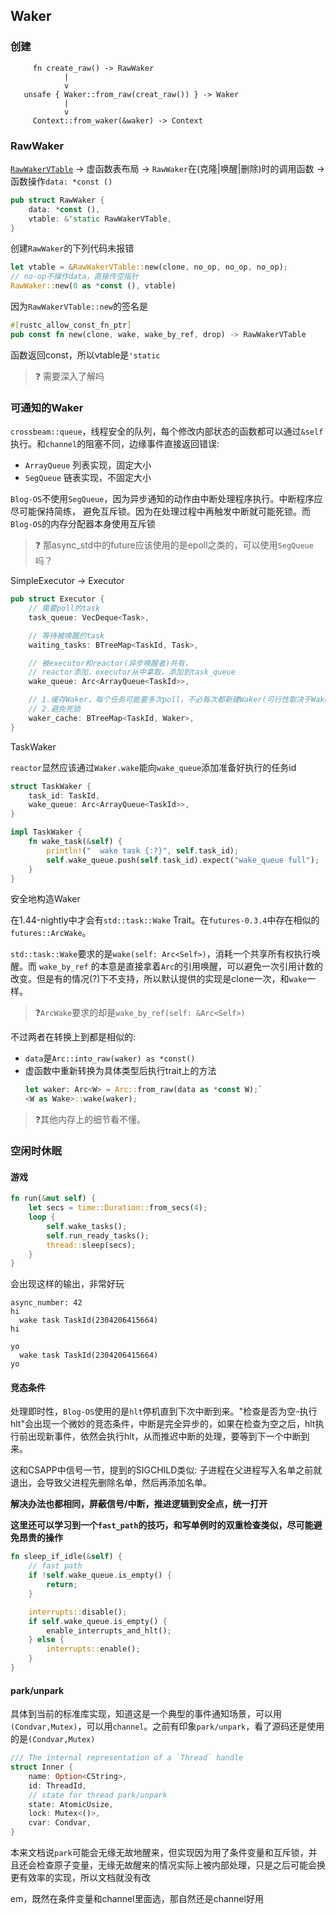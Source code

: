 ## Waker

### 创建
```
     fn create_raw() -> RawWaker
            |
            v
   unsafe { Waker::from_raw(creat_raw()) } -> Waker
            |
            v
     Context::from_waker(&waker) -> Context
```

### RawWaker

[`RawWakerVTable`](https://doc.rust-lang.org/std/task/struct.RawWakerVTable.html#methods) -> 虚函数表布局 -> `RawWaker`在(克隆|唤醒|删除)时的调用函数 -> 函数操作`data: *const ()`

```rust
pub struct RawWaker {
    data: *const (),
    vtable: &'static RawWakerVTable,
}
```


创建`RawWaker`的下列代码未报错
```rust
let vtable = &RawWakerVTable::new(clone, no_op, no_op, no_op);
// no-op不操作data，直接传空指针
RawWaker::new(0 as *const (), vtable)
```
因为`RawWakerVTable::new`的签名是
```rust
#[rustc_allow_const_fn_ptr]
pub const fn new(clone, wake, wake_by_ref, drop) -> RawWakerVTable
```
函数返回const，所以vtable是`'static`

> ❓ 需要深入了解吗

### 可通知的Waker


`crossbeam::queue`，线程安全的队列，每个修改内部状态的函数都可以通过`&self`执行。和`channel`的阻塞不同，边缘事件直接返回错误:

- `ArrayQueue` 列表实现，固定大小
- `SegQueue` 链表实现，不固定大小

`Blog-OS`不使用`SegQueue`，因为异步通知的动作由中断处理程序执行。中断程序应尽可能保持简练，
避免互斥锁。因为在处理过程中再触发中断就可能死锁。而`Blog-OS`的内存分配器本身使用互斥锁

> ❓ 那async_std中的future应该使用的是epoll之类的，可以使用`SegQueue`吗？

SimpleExecutor -> Executor

```rust
pub struct Executor {
    // 需要poll的task
    task_queue: VecDeque<Task>,

    // 等待被唤醒的task
    waiting_tasks: BTreeMap<TaskId, Task>,

    // 被executor和reactor(异步唤醒者)共有，
    // reactor添加，executor从中拿取，添加到task_queue
    wake_queue: Arc<ArrayQueue<TaskId>>,

    // 1.缓存Waker，每个任务可能要多次poll，不必每次都新建Waker(可行性取决于Waker的实现)
    // 2.避免死锁
    waker_cache: BTreeMap<TaskId, Waker>,
}
```

TaskWaker

`reactor`显然应该通过`Waker.wake`能向`wake_queue`添加准备好执行的任务id

```rust
struct TaskWaker {
    task_id: TaskId,
    wake_queue: Arc<ArrayQueue<TaskId>>,
}

impl TaskWaker {
    fn wake_task(&self) {
        println!("  wake task {:?}", self.task_id);
        self.wake_queue.push(self.task_id).expect("wake_queue full");
    }
}
```

安全地构造Waker

在1.44-nightly中才会有`std::task::Wake` Trait。在`futures-0.3.4`中存在相似的`futures::ArcWake`。

`std::task::Wake`要求的是`wake(self: Arc<Self>)`，消耗一个共享所有权执行唤醒。而
`wake_by_ref` 的本意是直接拿着`Arc`的引用唤醒，可以避免一次引用计数的改变。但是有的情况(?)下不支持，所以默认提供的实现是clone一次，和`wake`一样。

>❓`ArcWake`要求的却是`wake_by_ref(self: &Arc<Self>)`

不过两者在转换上到都是相似的:

- `data`是`Arc::into_raw(waker) as *const()`
- 虚函数中重新转换为具体类型后执行trait上的方法
    ```rust
    let waker: Arc<W> = Arc::from_raw(data as *const W);`
    <W as Wake>::wake(waker);
    ```
> ❓其他内存上的细节看不懂。


### 空闲时休眠

#### 游戏
```rust
fn run(&mut self) {
    let secs = time::Duration::from_secs(4);
    loop {
        self.wake_tasks();
        self.run_ready_tasks();
        thread::sleep(secs);
    }
}
```
会出现这样的输出，非常好玩
```shell
async_number: 42
hi
  wake task TaskId(2304206415664)
hi

yo
  wake task TaskId(2304206415664)
yo
```

#### 竞态条件
处理即时性，`Blog-OS`使用的是`hlt`停机直到下次中断到来。"检查是否为空-执行hlt"会出现一个微妙的竞态条件，中断是完全异步的，如果在检查为空之后，hlt执行前出现新事件，依然会执行hlt，从而推迟中断的处理，要等到下一个中断到来。

这和CSAPP中信号一节，提到的SIGCHILD类似: 子进程在父进程写入名单之前就退出，会导致父进程先删除名单，然后再添加名单。

**解决办法也都相同，屏蔽信号/中断，推进逻辑到安全点，统一打开**

**这里还可以学习到一个`fast_path`的技巧，和写单例时的双重检查类似，尽可能避免昂贵的操作**
```rust
fn sleep_if_idle(&self) {
    // fast path
    if !self.wake_queue.is_empty() {
        return;
    }

    interrupts::disable();
    if self.wake_queue.is_empty() {
        enable_interrupts_and_hlt();
    } else {
        interrupts::enable();
    }
}
```

#### park/unpark
具体到当前的标准库实现，知道这是一个典型的事件通知场景，可以用`(Condvar,Mutex)`，可以用`channel`。之前有印象`park/unpark`，看了源码还是使用的是`(Condvar,Mutex)`

```rust
/// The internal representation of a `Thread` handle
struct Inner {
    name: Option<CString>,
    id: ThreadId,
    // state for thread park/unpark
    state: AtomicUsize,
    lock: Mutex<()>,
    cvar: Condvar,
}
```

本来文档说`park`可能会无缘无故地醒来，但实现因为用了条件变量和互斥锁，并且还会检查原子变量，无缘无故醒来的情况实际上被内部处理，只是之后可能会换更有效率的实现，所以文档就没有改

em，既然在条件变量和channel里面选，那自然还是channel好用
